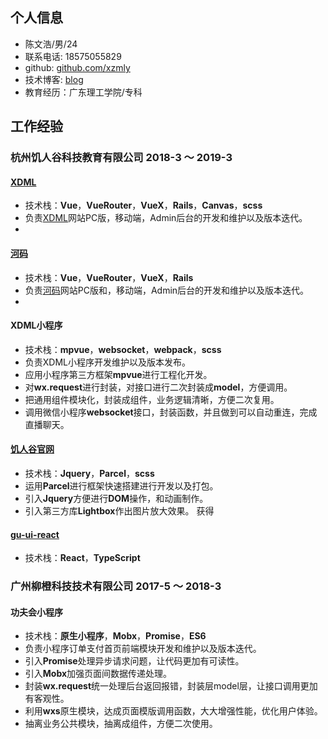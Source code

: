 ## 个人信息
- 陈文浩/男/24
- 联系电话: 18575055829
- github: [github.com/xzmly](https://github.com/xzmly)
- 技术博客: [blog](https://www.jianshu.com/u/40557ee17082)
- 教育经历：广东理工学院/专科

## 工作经验
### 杭州饥人谷科技教育有限公司 2018-3 ～ 2019-3
#### [XDML](https://xiedaimala.com)
- 技术栈：**Vue**，**VueRouter**，**VueX**，**Rails**，**Canvas**，**scss**
- 负责[XDML](https://xiedaimala.com)网站PC版，移动端，Admin后台的开发和维护以及版本迭代。
- 

#### [河码](https://xiedaimala.com/bbs)
- 技术栈：**Vue**，**VueRouter**，**VueX**，**Rails**
- 负责[河码](https://xiedaimala.com/bbs)网站PC版和，移动端，Admin后台的开发和维护以及版本迭代。
- 

#### XDML小程序
- 技术栈：**mpvue**，**websocket**，**webpack**，**scss**
- 负责XDML小程序开发维护以及版本发布。
- 应用小程序第三方框架**mpvue**进行工程化开发。
- 对**wx.request**进行封装，对接口进行二次封装成**model**，方便调用。
- 把通用组件模块化，封装成组件，业务逻辑清晰，方便二次复用。
- 调用微信小程序**websocket**接口，封装函数，并且做到可以自动重连，完成直播聊天。

#### [饥人谷官网](https://jirengu.com/)
- 技术栈：**Jquery**，**Parcel**，**scss**
- 运用**Parcel**进行框架快速搭建进行开发以及打包。
- 引入**Jquery**方便进行**DOM**操作，和动画制作。
- 引入第三方库**Lightbox**作出图片放大效果。
获得

#### [gu-ui-react](https://github.com/jrg-team/guui-react)
- 技术栈：**React**，**TypeScript**


### 广州柳橙科技技术有限公司  2017-5 ～ 2018-3
#### 功夫会小程序
- 技术栈：**原生小程序**，**Mobx**，**Promise**，**ES6**
- 负责小程序订单支付首页前端模块开发和维护以及版本迭代。
- 引入**Promise**处理异步请求问题，让代码更加有可读性。
- 引入**Mobx**加强页面间数据传递处理。
- 封装**wx.request**统一处理后台返回报错，封装层model层，让接口调用更加有客观性。
- 利用**wxs**原生模块，达成页面模版调用函数，大大增强性能，优化用户体验。
- 抽离业务公共模块，抽离成组件，方便二次使用。

